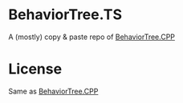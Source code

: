 # BehaviorTree.TS

A (mostly) copy & paste repo of [BehaviorTree.CPP](https://github.com/BehaviorTree/BehaviorTree.CPP)

# License

Same as [BehaviorTree.CPP](https://github.com/BehaviorTree/BehaviorTree.CPP)

